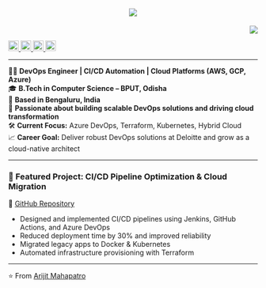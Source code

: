 <h1 align="center">
  <a href="https://arijitmahapatro.github.io/">
    <img src="https://readme-typing-svg.herokuapp.com?lines=Welcome+to+My+DevOps+World!;Hello+%2C+I'm+Arijit+Mahapatro+%F0%9F%91%8B;DevOps+Engineer+|+Cloud+Automation+Specialist&center=true&size=30">
  </a>
</h1>

<p align="right">
  <img src="https://github-readme-stats.vercel.app/api?username=ArijitMahapatro&show_icons=true&theme=radical" />
</p>

<p align="left">
  <a href="https://twitter.com/">
    <img alt="arijit | Twitter" width="21px" src="https://cdn-icons-png.flaticon.com/512/733/733579.png" />
  </a>
  <a href="https://www.instagram.com/thearijit016/">
    <img alt="arijit | Instagram" width="21px" src="https://cdn-icons-png.flaticon.com/512/2111/2111463.png" />
  </a>
  <a href="https://www.facebook.com/arijit.mahapatro">
    <img alt="arijit | Facebook" width="21px" src="https://cdn-icons-png.flaticon.com/512/1384/1384053.png" />
  </a>
  <a href="https://www.linkedin.com/in/arijit-mahapatro-5a095a17a/">
    <img alt="arijit | LinkedIn" width="21px" src="https://cdn-icons-png.flaticon.com/512/174/174857.png" />
  </a>
</p>

---

👨‍💻 **DevOps Engineer | CI/CD Automation | Cloud Platforms (AWS, GCP, Azure)**  
🎓 **B.Tech in Computer Science – BPUT, Odisha**  
📍 **Based in Bengaluru, India**  
🚀 **Passionate about building scalable DevOps solutions and driving cloud transformation**  
🛠️ **Current Focus:** Azure DevOps, Terraform, Kubernetes, Hybrid Cloud  
📈 **Career Goal:** Deliver robust DevOps solutions at Deloitte and grow as a cloud-native architect  

---

### 🚧 Featured Project: CI/CD Pipeline Optimization & Cloud Migration
🔗 [GitHub Repository](https://github.com/ArijitMahapatro)  
- Designed and implemented CI/CD pipelines using Jenkins, GitHub Actions, and Azure DevOps  
- Reduced deployment time by 30% and improved reliability  
- Migrated legacy apps to Docker & Kubernetes  
- Automated infrastructure provisioning with Terraform  

---

⭐️ From [Arijit Mahapatro](https://github.com/ArijitMahapatro)
